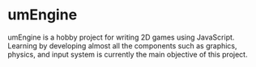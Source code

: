# umEngine

umEngine is a hobby project for writing 2D games using JavaScript. Learning by developing almost all the components such as graphics, physics, and input system is currently the main objective of this project.
